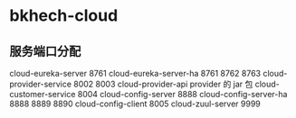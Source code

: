 # bkhech-cloud

## 服务端口分配
cloud-eureka-server 8761
cloud-eureka-server-ha 8761 8762 8763
cloud-provider-service 8002 8003
cloud-provider-api provider 的 jar 包
cloud-customer-service 8004
cloud-config-server 8888
cloud-config-server-ha 8888 8889 8890
cloud-config-client 8005
cloud-zuul-server 9999